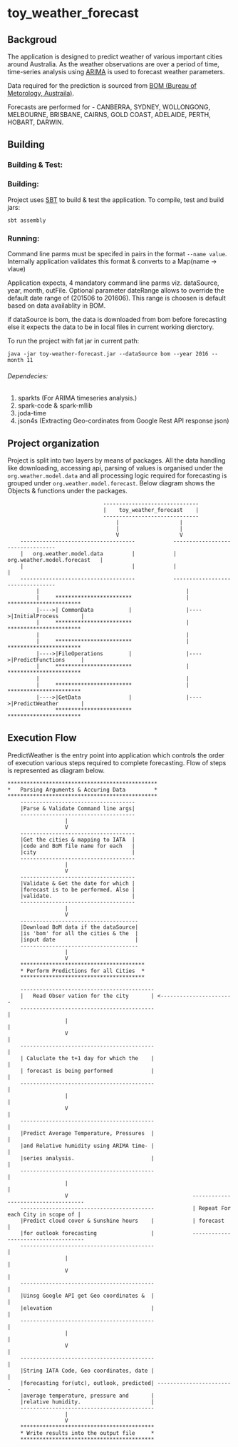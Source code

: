 toy_weather_forecast
============

Backgroud
---------

The application is designed to predict weather of various important cities around Australia. As the weather observations are over a period of time, time-series analysis using [ARIMA](https://en.wikipedia.org/wiki/Autoregressive_integrated_moving_average)  is used to forecast weather parameters. 

Data required for the prediction is sourced from [BOM (Bureau of Metorology, Austraila)](http://www.bom.gov.au/climate/dwo/).

Forecasts are performed for - CANBERRA, SYDNEY, WOLLONGONG, MELBOURNE, BRISBANE, CAIRNS, GOLD COAST, ADELAIDE, PERTH, HOBART, DARWIN.

Building
--------
	
### Building & Test:
 
### Building:

 Project uses [SBT](http://www.scala-sbt.org/) to build & test the application. To compile, test and build jars: 

 	sbt assembly

### Running:

Command line parms must be specifed in pairs in the format `--name value`. Internally application validates this format & converts to a Map(name -> vlaue)

Application expects, 4 mandatory command line parms viz. dataSource, year, month, outFile. Optional parameter dateRange allows to override the default date range of (201506 to 201606). This range is choosen is default based on data availablity in BOM.

if dataSource is bom, the data is downloaded from bom before forecasting else it expects the data to be in local files in current working dierctory.

To run the project with fat jar in current path:

	java -jar toy-weather-forecast.jar --dataSource bom --year 2016 --month 11

###### Dependecies:

1. sparkts (For ARIMA timeseries analysis.)
2. spark-code & spark-mllib
3. joda-time
4. json4s (Extracting Geo-cordinates from Google Rest API response json) 

Project organization
--------------------

Project is split into two layers by means of packages. All the data handling like downloading, accessing api, parsing of values is organised under the `org.weather.model.data` and all processing logic required for forecasting is grouped under `org.weather.model.forecast`. Below diagram shows the Objects & functions under the packages.

								  ------------------------------
								  |    toy_weather_forecast    |
							      ------------------------------
                                      |                   |
                                      |                   |
                                      V                   V
		------------------------------------			---------------------------------
		|	org.weather.model.data         |			|  org.weather.model.forecast   |
		|								   |			|                               |
		------------------------------------ 	        ---------------------------------
		     |												|
		     |     ************************					|     ***********************
		     |---->| CommonData           |                 |---->|InitialProcess       |
		     |     ************************                 |     *********************** 
		     |                                              |
		     |     ************************                 |     *********************** 
		     |---->|FileOperations        |                 |---->|PredictFunctions     | 
		     |     ************************                 |     ***********************
		     |                                              |
		     |     ************************                 |     *********************** 
		     |---->|GetData               |                 |---->|PredictWeather       |
		     	   ************************                       ***********************


Execution Flow
--------------

PredictWeather is the entry point into application which controls the order of execution various steps required to complete forecasting. Flow of steps is represented as diagram below.

	***********************************************
	* 	Parsing Arguments & Accuring Data         *										 
	***********************************************
		------------------------------------	
        |Parse & Validate Command line args|
        ------------------------------------
        			  |
        			  V
        ------------------------------------
        |Get the cities & mapping to IATA  | 
        |code and BoM file name for each   | 
        |city                              |  
        ------------------------------------
                      |
                      V
        ------------------------------------
        |Validate & Get the date for which |
        |forecast is to be performed. Also |
        |validate.                         |
        ------------------------------------
                      |
                      V 
        -------------------------------------
        |Download BoM data if the dataSource|
        |is 'bom' for all the cities & the  |
        |input date                         |
        -------------------------------------
        			  |
        			  V
        ***************************************
        * Perform Predictions for all Cities  *
        ***************************************

        ------------------------------------------
        |   Read Obser vation for the city       | <-----------------------  
        ------------------------------------------                        |
        			  |													  |
        			  V                                                   |
        ------------------------------------------						  |	
        | Caluclate the t+1 day for which the    |                        |
        | forecast is being performed		     |                        |
        ------------------------------------------						  |	
        			  |												      |
        			  V                                                   |
        ------------------------------------------					      |
        |Predict Average Temperature, Pressures  |                        |
        |and Relative humidity using ARIMA time- |                        |
        |series analysis.						 |                        |
        ------------------------------------------                        |
                      |                                                   |
        			  V                                       ------------------------------------
        ------------------------------------------            | Repeat For each City in scope of |
        |Predict cloud cover & Sunshine hours 	 |            | forecast                         |
        |for outlook forecasting				 |            ------------------------------------
        ------------------------------------------                        |
        	          | 												  |
        			  V           										  |
        ------------------------------------------                        |
        |Uinsg Google API get Geo coordinates &  |                        |
        |elevation							     |                        |
        ------------------------------------------                        |
        			  |             								      |
        			  V	      											  |
        ------------------------------------------                        |
        |String IATA Code, Geo coordinates, date |				          |
        |forecasting for(utc), outlook, predicted| ------------------------
        |average temperature, pressure and 		 |	
        |relative humidity. 					 |
        ------------------------------------------
                      |
                      V
        ******************************************
        * Write results into the output file     *  
        ******************************************

